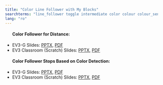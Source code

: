```yaml
---
title: "Color Line Follower with My Blocks"
searchterms: "line_follower toggle intermediate color colour colour_sensor sensors follower linefollower tracker line_traker my_blocks sensor_block color_line_follower_with_my_blocks"
lang: "ro"
---
```

 <ul>
 <h4>Color Follower for Distance:</h4>
 <li class="ng-binding">
 EV3-G Slides:
 <a href="ProgrammingLessons/intermediate/ColorFollowerDistance (rom).pptx">PPTX</a>,
 <a href="ProgrammingLessons/intermediate/ColorFollowerDistance (rom).pdf">PDF</a>
 </li>
 <li class="ng-binding">
 EV3 Classroom (Scratch) Slides:
 <a href="ProgrammingLessons/intermediate/scratch-ColorFollowerDistance (rom).pptx">PPTX</a>,
 <a href="ProgrammingLessons/intermediate/scratch-ColorFollowerDistance (rom).pdf">PDF</a>
 </li>
 <h4>Color Follower Stops Based on Color Detection:</h4>
 <li class="ng-binding">EV3-G Slides:
 <a href="ProgrammingLessons/intermediate/ColorFollowerSensor (rom).pptx">PPTX</a>,
 <a href="ProgrammingLessons/intermediate/ColorFollowerSensor (rom).pdf">PDF</a>
 </li>
 <li class="ng-binding">EV3 Classroom (Scratch) Slides:
 <a href="ProgrammingLessons/intermediate/scratch-ColorFollowerSensor (rom).pptx">PPTX</a>,
 <a href="ProgrammingLessons/intermediate/scratch-ColorFollowerSensor (rom).pdf">PDF</a>
 </li>
 </ul>
